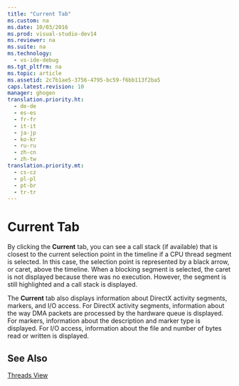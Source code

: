 ```yaml
---
title: "Current Tab"
ms.custom: na
ms.date: 10/03/2016
ms.prod: visual-studio-dev14
ms.reviewer: na
ms.suite: na
ms.technology: 
  - vs-ide-debug
ms.tgt_pltfrm: na
ms.topic: article
ms.assetid: 2c7b1ae5-3756-4795-bc59-f6bb113f2ba5
caps.latest.revision: 10
manager: ghogen
translation.priority.ht: 
  - de-de
  - es-es
  - fr-fr
  - it-it
  - ja-jp
  - ko-kr
  - ru-ru
  - zh-cn
  - zh-tw
translation.priority.mt: 
  - cs-cz
  - pl-pl
  - pt-br
  - tr-tr
---
```

# Current Tab
By clicking the **Current** tab, you can see a call stack (if available) that is closest to the current selection point in the timeline if a CPU thread segment is selected.  In this case, the selection point is represented by a black arrow, or caret, above the timeline. When a blocking segment is selected, the caret is not displayed because there was no execution. However, the segment is still highlighted and a call stack is displayed.  
  
 The **Current** tab also displays information about DirectX activity segments, markers, and I/O access.  For DirectX activity segments, information about the way DMA packets are processed by the hardware queue is displayed.  For markers, information about the description and marker type is displayed.  For I/O access, information about the file and number of bytes read or written is displayed.  
  
## See Also  
 [Threads View](../VS_IDE/Threads-View--Parallel-Performance-.md)